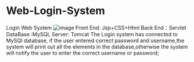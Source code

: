 # Web-Login-System
Login Web System 
![image](https://user-images.githubusercontent.com/83297699/123910522-23e96500-d9ad-11eb-827b-7477d19b803b.png)
 Front End: Jsp+CSS+Html
 Back End：Servlet
 DataBase :MySQL
 Server: Tomcat
The Login system has connected to MySQl database, if the user entered correct password and username,the system will print out all the elements in the database,otherwise the system will notify the user to enter the correct username or password;

